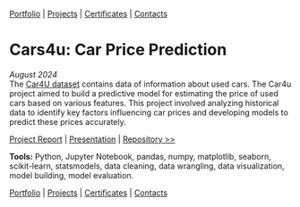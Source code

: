[Portfolio](https://github.com/daluchkin/data-analyst-portfolio) | [Projects](https://github.com/daluchkin/data-analyst-portfolio/blob/main/projects.md) | [Certificates](https://github.com/daluchkin/data-analyst-portfolio/blob/main/certificates.md) | [Contacts](https://github.com/daluchkin/data-analyst-portfolio#my_contacts)


# Cars4u: Car Price Prediction

_August 2024_\
The [Car4U dataset](https://www.kaggle.com/datasets/sukhmanibedi/cars4u) contains data of information about used cars. The Car4u project aimed to build a predictive model for estimating the price of used cars based on various features. This project involved analyzing historical data to identify key factors influencing car prices and developing models to predict these prices accurately.



[Project Report](https://github.com/daluchkin/car4u_car_price_prediction/blob/main/04_reports/Car4u_Project_Report.pdf) | 
[Presentation](https://github.com/daluchkin/car4u_car_price_prediction/blame/main/04_reports/Car4u_presentation.pdf) | 
[Repository >>](https://github.com/daluchkin/car4u_car_price_prediction)

__Tools:__
Python, Jupyter Notebook, pandas, numpy, matplotlib, seaborn, scikit-learn, statsmodels, data cleaning, data wrangling, data visualization, model building, model evaluation.


[Portfolio](https://github.com/daluchkin/data-analyst-portfolio) |  [Projects](https://github.com/daluchkin/data-analyst-portfolio/blob/main/projects.md) | [Certificates](https://github.com/daluchkin/data-analyst-portfolio/blob/main/certificates.md) | [Contacts](https://github.com/daluchkin/data-analyst-portfolio#my_contacts)


